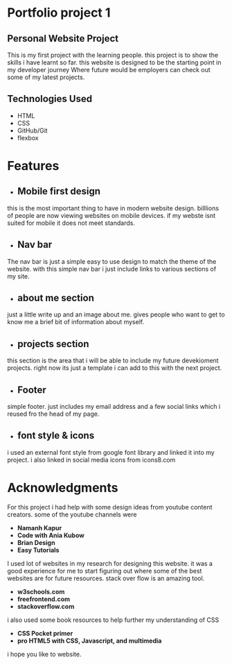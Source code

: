 # Portfolio project 1

## Personal Website Project

 This is my first project with the learning people. this project is to show the skills i have learnt so far.
this website is designed to be the starting point in my developer journey Where future would be employers can check out some of my latest projects.

## Technologies Used
* HTML
* CSS
* GitHub/Git
* flexbox

# Features

* ## Mobile first design
this is the most important thing to have in modern website design. billlions of people are now viewing websites on mobile devices. 
if my webste isnt suited for mobile it does not meet standards.

* ## Nav bar
The nav bar is just a simple easy to use design to match the theme of the website. with this simple nav bar i just include links to various sections of my site.

* ## about me section
just a little write up and an image about me. gives people who want to get to know me a brief bit of information about myself.

* ## projects section
this section is the area that i will be able to include my future devekioment projects. right now its just a template i can add to this with the next project.

* ## Footer 
simple footer. just includes my email address and a few social links which i reused fro the head of my page.

* ## font style & icons
i used an external font style from google font library and linked it into my project. i also linked in social media icons from icons8.com

# Acknowledgments

 For this project i had help with some design ideas from youtube content creators. some of the youtube channels were<br>
 
* __Namanh Kapur__
* __Code with Ania Kubow__ 
* __Brian Design__
* __Easy Tutorials__

I used  lot of websites in my research for designing this website. it was a good experience for me to start figuring out where some of the best websites are for future resources. stack over flow is an amazing tool.

* __w3schools.com__
* __freefrontend.com__
* __stackoverflow.com__

i also used some book resources to help further my understanding of CSS

* __CSS Pocket primer__
* __pro HTML5 with CSS, Javascript, and multimedia__ 

i hope you like to website.
